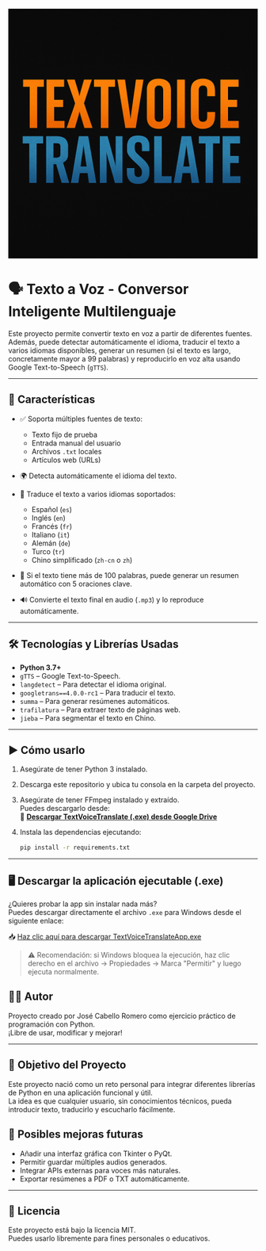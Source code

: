 ![Banner](banner.png)

# 🗣️ Texto a Voz - Conversor Inteligente Multilenguaje

Este proyecto permite convertir texto en voz a partir de diferentes fuentes. Además, puede detectar automáticamente el idioma, traducir el texto a varios idiomas disponibles, generar un resumen (si el texto es largo, concretamente mayor a 99 palabras) y reproducirlo en voz alta usando Google Text-to-Speech (`gTTS`).

---

## 🚀 Características

- ✅ Soporta múltiples fuentes de texto:
  - Texto fijo de prueba
  - Entrada manual del usuario
  - Archivos `.txt` locales
  - Artículos web (URLs)

- 🌍 Detecta automáticamente el idioma del texto.
- 🔁 Traduce el texto a varios idiomas soportados:
  - Español (`es`)
  - Inglés (`en`)
  - Francés (`fr`)
  - Italiano (`it`)
  - Alemán (`de`)
  - Turco (`tr`)
  - Chino simplificado (`zh-cn` o `zh`)

- 🧠 Si el texto tiene más de 100 palabras, puede generar un resumen automático con 5 oraciones clave.
- 🔊 Convierte el texto final en audio (`.mp3`) y lo reproduce automáticamente.

---

## 🛠️ Tecnologías y Librerías Usadas

- **Python 3.7+**
- `gTTS` – Google Text-to-Speech.
- `langdetect` – Para detectar el idioma original.
- `googletrans==4.0.0-rc1` – Para traducir el texto.
- `summa` – Para generar resúmenes automáticos.
- `trafilatura` – Para extraer texto de páginas web.
- `jieba` – Para segmentar el texto en Chino.


---

## ▶️ Cómo usarlo

1. Asegúrate de tener Python 3 instalado.  
2. Descarga este repositorio y ubica tu consola en la carpeta del proyecto.  
3. Asegúrate de tener FFmpeg instalado y extraído.  
   Puedes descargarlo desde:  
   🔗 [**Descargar TextVoiceTranslate (.exe) desde Google Drive**](https://drive.google.com/file/d/1OUrM65n-6eo5ASkjdiC6IIVj5n9041Sk/view?usp=drive_link)

4. Instala las dependencias ejecutando:

   ```bash
   pip install -r requirements.txt

---

## 🖥️ Descargar la aplicación ejecutable (.exe)

¿Quieres probar la app sin instalar nada más?  
Puedes descargar directamente el archivo `.exe` para Windows desde el siguiente enlace:

📥 [Haz clic aquí para descargar TextVoiceTranslateApp.exe](https://drive.google.com/file/d/1QW9gNL-C7hTydJtfEnCyCvVbJtxQ8R7I/view?usp=sharing)

> ⚠️ Recomendación: si Windows bloquea la ejecución, haz clic derecho en el archivo → Propiedades → Marca "Permitir" y luego ejecuta normalmente.



## 👨‍💻 Autor

Proyecto creado por José Cabello Romero como ejercicio práctico de programación con Python.  
¡Libre de usar, modificar y mejorar!

---

## 🎯 Objetivo del Proyecto

Este proyecto nació como un reto personal para integrar diferentes librerías de Python en una aplicación funcional y útil.  
La idea es que cualquier usuario, sin conocimientos técnicos, pueda introducir texto, traducirlo y escucharlo fácilmente.

## 🔮 Posibles mejoras futuras

- Añadir una interfaz gráfica con Tkinter o PyQt.
- Permitir guardar múltiples audios generados.
- Integrar APIs externas para voces más naturales.
- Exportar resúmenes a PDF o TXT automáticamente.

---

## 📄 Licencia

Este proyecto está bajo la licencia MIT.  
Puedes usarlo libremente para fines personales o educativos.


